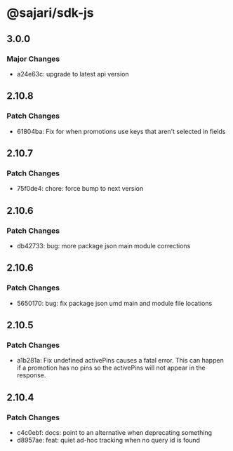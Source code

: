 # @sajari/sdk-js

## 3.0.0

### Major Changes

- a24e63c: upgrade to latest api version

## 2.10.8

### Patch Changes

- 61804ba: Fix for when promotions use keys that aren't selected in fields

## 2.10.7

### Patch Changes

- 75f0de4: chore: force bump to next version

## 2.10.6

### Patch Changes

- db42733: bug: more package json main module corrections

## 2.10.6

### Patch Changes

- 5650170: bug: fix package json umd main and module file locations

## 2.10.5

### Patch Changes

- a1b281a: Fix undefined activePins causes a fatal error. This can happen if a promotion has no pins so the activePins will not appear in the response.

## 2.10.4

### Patch Changes

- c4c0ebf: docs: point to an alternative when deprecating something
- d8957ae: feat: quiet ad-hoc tracking when no query id is found
